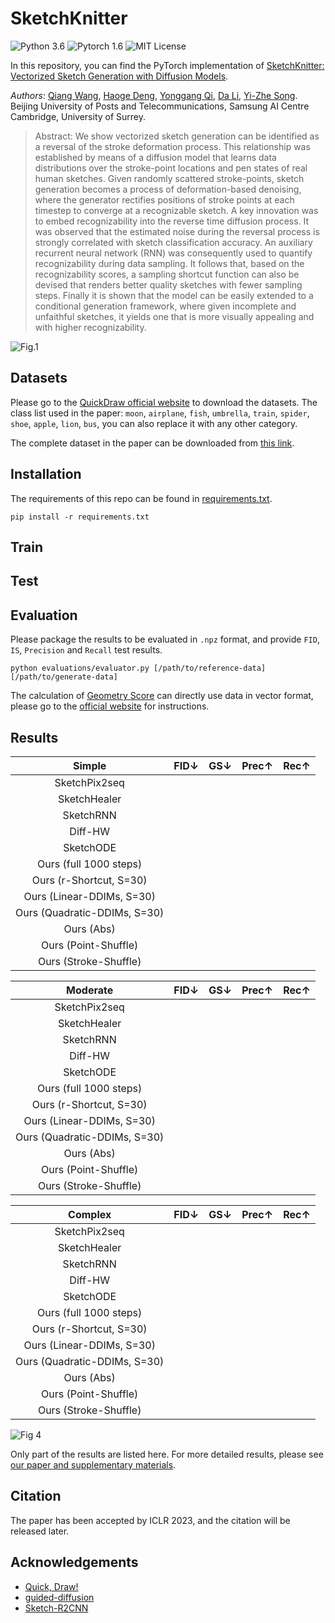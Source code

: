 # SketchKnitter
![Python 3.6](https://img.shields.io/badge/python-3.6-green) ![Pytorch 1.6](https://img.shields.io/badge/pytorch-1.6-green) ![MIT License](https://img.shields.io/badge/licence-MIT-green)

In this repository, you can find the PyTorch implementation of [SketchKnitter: Vectorized Sketch Generation with Diffusion Models](https://openreview.net/pdf?id=4eJ43EN2g6l). 

_Authors_: [Qiang Wang](https://scholar.google.com/citations?user=lXyi3t4AAAAJ&hl=en), [Haoge Deng](https://github.com/Bitterdhg), [Yonggang Qi](https://qugank.github.io/), [Da Li](https://scholar.google.co.uk/citations?user=RPvaE3oAAAAJ&hl=en), [Yi-Zhe Song](https://scholar.google.co.uk/citations?hl=en&user=irZFP_AAAAAJ&view_op=list_works&sortby=pubdate). Beijing University of Posts and Telecommunications, Samsung AI Centre Cambridge, University of Surrey.

> Abstract: We show vectorized sketch generation can be identified as a reversal of the stroke deformation process. This relationship was established by means of a diffusion model that learns data distributions over the stroke-point locations and pen states of real human sketches. Given randomly scattered stroke-points, sketch generation becomes a process of deformation-based denoising, where the generator rectifies positions of stroke points at each timestep to converge at a recognizable sketch. A key innovation was to embed recognizability into the reverse time diffusion process. It was observed that the estimated noise during the reversal process is strongly correlated with sketch classification accuracy. An auxiliary recurrent neural network (RNN) was consequently used to quantify recognizability during data sampling. It follows that, based on the recognizability scores, a sampling shortcut function can also be devised that renders better quality sketches with fewer sampling steps. Finally it is shown that the model can be easily extended to a conditional generation framework, where given incomplete and unfaithful sketches, it yields one that is more visually appealing and with higher recognizability.

![Fig.1](https://github.com/XDUWQ/SketchKnitter/blob/main/images/overview.png)

## Datasets
Please go to the [QuickDraw official website](https://github.com/googlecreativelab/quickdraw-dataset) to download the datasets. The class list used in the paper: `moon`, `airplane`, `fish`, `umbrella`, `train`, `spider`, `shoe`, `apple`, `lion`, `bus`, you can also replace it with any other category. 

The complete dataset in the paper can be downloaded from [this link](https://github.com/XDUWQ/SketchKnitter/tree/main/datasets). 

## Installation
The requirements of this repo can be found in [requirements.txt](https://github.com/XDUWQ/SketchKnitter/blob/main/requirements.txt).
```
pip install -r requirements.txt
```

## Train


## Test



## Evaluation
Please package the results to be evaluated in `.npz` format, and provide `FID`, `IS`, `Precision` and `Recall` test results.
```
python evaluations/evaluator.py [/path/to/reference-data] [/path/to/generate-data]
```

The calculation of [Geometry Score](https://github.com/KhrulkovV/geometry-score) can directly use data in vector format, please go to the [official website](https://github.com/KhrulkovV/geometry-score) for instructions.

## Results
| Simple | FID↓ | GS↓ |  Prec↑ | Rec↑ |
| :----:| :----: | :----: | :----: | :----: |
| SketchPix2seq |  |  | | |
| SketchHealer |  |  | | |
| SketchRNN |  |  | | |
| Diff-HW |  |  | | |
| SketchODE |  |  | | |
| Ours (full 1000 steps)  |  |  | | |
| Ours (r-Shortcut, S=30)  |  |  | | |
| Ours (Linear-DDIMs, S=30) |  |  | | |
| Ours (Quadratic-DDIMs, S=30)  |  |  | | |
| Ours (Abs)  |  |  | | |
| Ours (Point-Shuffle) |  |  | | |
| Ours (Stroke-Shuffle)   |  |  | | |

| Moderate | FID↓ | GS↓ |  Prec↑ | Rec↑ |
| :----:| :----: | :----: | :----: | :----: |
| SketchPix2seq |  |  | | |
| SketchHealer |  |  | | |
| SketchRNN |  |  | | |
| Diff-HW |  |  | | |
| SketchODE |  |  | | |
| Ours (full 1000 steps)  |  |  | | |
| Ours (r-Shortcut, S=30)  |  |  | | |
| Ours (Linear-DDIMs, S=30) |  |  | | |
| Ours (Quadratic-DDIMs, S=30)  |  |  | | |
| Ours (Abs)  |  |  | | |
| Ours (Point-Shuffle) |  |  | | |
| Ours (Stroke-Shuffle)   |  |  | | |

| Complex | FID↓ | GS↓ |  Prec↑ | Rec↑ |
| :----:| :----: | :----: | :----: | :----: |
| SketchPix2seq |  |  | | |
| SketchHealer |  |  | | |
| SketchRNN |  |  | | |
| Diff-HW |  |  | | |
| SketchODE |  |  | | |
| Ours (full 1000 steps)  |  |  | | |
| Ours (r-Shortcut, S=30)  |  |  | | |
| Ours (Linear-DDIMs, S=30) |  |  | | |
| Ours (Quadratic-DDIMs, S=30)  |  |  | | |
| Ours (Abs)  |  |  | | |
| Ours (Point-Shuffle) |  |  | | |
| Ours (Stroke-Shuffle)   |  |  | | |

![Fig 4](https://github.com/XDUWQ/SketchKnitter/blob/main/images/4.png)

Only part of the results are listed here. For more detailed results, please see [our paper and supplementary materials](https://openreview.net/pdf?id=4eJ43EN2g6l).

## Citation
The paper has been accepted by ICLR 2023, and the citation will be released later. 

## Acknowledgements
* [Quick, Draw!](https://github.com/googlecreativelab/quickdraw-dataset)
* [guided-diffusion](https://github.com/openai/guided-diffusion)
* [Sketch-R2CNN](https://github.com/craigleili/Sketch-R2CNN)

